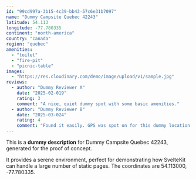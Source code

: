 ```yaml
---
id: "99cd997a-3b15-4c39-bb43-57c6e31b7097"
name: "Dummy Campsite Quebec 42243"
latitude: 54.113
longitude: -77.780335
continent: "north-america"
country: "canada"
region: "quebec"
amenities:
  - "toilet"
  - "fire-pit"
  - "picnic-table"
images:
  - "https://res.cloudinary.com/demo/image/upload/v1/sample.jpg"
reviews:
  - author: "Dummy Reviewer A"
    date: "2025-02-019"
    rating: 3
    comment: "A nice, quiet dummy spot with some basic amenities."
  - author: "Dummy Reviewer B"
    date: "2025-03-024"
    rating: 4
    comment: "Found it easily. GPS was spot on for this dummy location."
---
```


This is a **dummy description** for Dummy Campsite Quebec 42243, generated for the proof of concept.

It provides a serene environment, perfect for demonstrating how SvelteKit can handle a large number of static pages. The coordinates are 54.113000, -77.780335.
